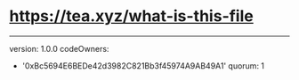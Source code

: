 # https://tea.xyz/what-is-this-file
---
version: 1.0.0
codeOwners:
  - '0xBc5694E6BEDe42d3982C821Bb3f45974A9AB49A1'
quorum: 1
